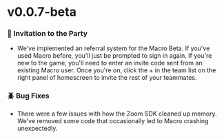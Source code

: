 # v0.0.7-beta

### 🎉 Invitation to the Party
 - We've implemented an referral system for the Macro Beta. If you've used Macro before, you'll just be prompted to sign in again. If you're new to the game, you'll need to enter an invite code sent from an existing Macro user. Once you're on, click the + in the team list on the right panel of homescreen to invite the rest of your teammates.

### 🪲 Bug Fixes
 - There were a few issues with how the Zoom SDK cleaned up memory. We've removed some code that occasionally led to Macro crashing unexpectedly.
